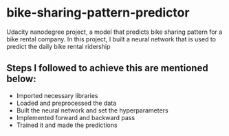 # bike-sharing-pattern-predictor
Udacity nanodegree project, a model that predicts bike sharing pattern for a bike rental company.
In this project, I built a neural network that is used to predict the daily bike rental ridership


## Steps I followed to achieve this are mentioned below:
- Imported necessary libraries
- Loaded and preprocessed the data
- Built the neural network and set the hyperparameters
- Implemented forward and backward pass
- Trained it and made the predictions

